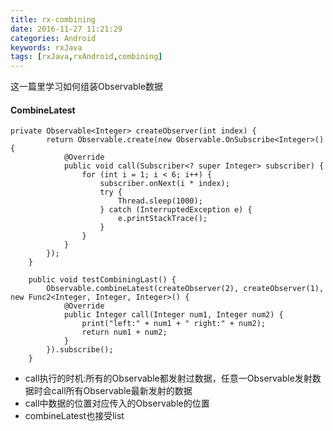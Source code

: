 ```yaml
---
title: rx-combining
date: 2016-11-27 11:21:29
categories: Android
keywords: rxJava
tags: [rxJava,rxAndroid,combining]
---
```

这一篇里学习如何组装Observable数据
<!--more-->

#### CombineLatest
```
private Observable<Integer> createObserver(int index) {
        return Observable.create(new Observable.OnSubscribe<Integer>() {
            @Override
            public void call(Subscriber<? super Integer> subscriber) {
                for (int i = 1; i < 6; i++) {
                    subscriber.onNext(i * index);
                    try {
                        Thread.sleep(1000);
                    } catch (InterruptedException e) {
                        e.printStackTrace();
                    }
                }
            }
        });
    }

    public void testCombiningLast() {
        Observable.combineLatest(createObserver(2), createObserver(1), new Func2<Integer, Integer, Integer>() {
            @Override
            public Integer call(Integer num1, Integer num2) {
                print("left:" + num1 + " right:" + num2);
                return num1 + num2;
            }
        }).subscribe();
    }
```
- call执行的时机:所有的Observable都发射过数据，任意一Observable发射数据时会call所有Observable最新发射的数据
- call中数据的位置对应传入的Observable的位置
- combineLatest也接受list<Observable>
